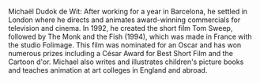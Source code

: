 Michaël Dudok de Wit: After working for a year in Barcelona, he settled in London where he directs and animates award-winning commercials for television and cinema. In 1992, he created the short film Tom Sweep, followed by The Monk and the Fish (1994), which was made in France with the studio Folimage. This film was nominated for an Oscar   and has won numerous prizes including a César Award for Best Short Film and the Cartoon d'or. Michael also writes and illustrates children's picture books and teaches animation at art colleges in England and abroad.
